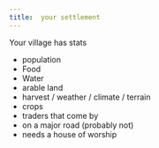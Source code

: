```yaml
---
title:  your settlement
---
```









Your village has stats
- population
- Food
- Water 
- arable land 
- harvest / weather / climate / terrain 
- crops 
- traders that come by 
- on a major road (probably not)
- needs a house of worship 
